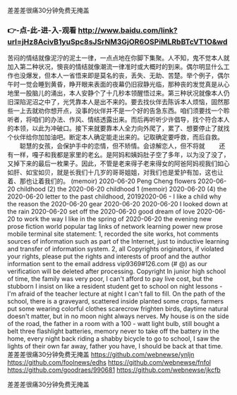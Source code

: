 
差差差很痛30分钟免费无掩盖




### 👉-点-此-进-入-观看  http://www.baidu.com/link?url=jHz8AcivB1yuSpc8sJSrNM3GjOR6OSPiMLRbBTcVT1O&wd




苦闷的情结就像泥泞的泥土一律，一点点地在你脚下集聚。人不知，鬼不觉本人就加入第二种状况，懊丧的情结就像潮流一律准时或大概时的到来。偶尔明显什么工作也没爆发，但本人一省悟来即是莫名的丧，丢失、无助、苦楚。举个例子，偶尔午时一觉会睡到黄昏，睁开眼来表面的夜幕仍旧寂静光临，那种丧的发觉真是从心地里一股脑儿的涌出，本人安静个了十几秒本领醒悟过来。第三种状况就像本人仍旧深陷泥沼之中了，光凭靠本人是出不来的。要去找伙伴去陈诉本人烦恼，固然那些一上去就劝你想开点，没事的伙伴并不是一个好的告急东西。咱们须要找一个聆听者，将咱们的办法、作风、情结透露出来。而后再听听少许倡导，找个符合本人的本领，以此为冲破口。接下来就要靠本人全力向外爬了，累了、想要停止了就找个伙伴给你加加油吧。断定本人确定能走出来的。记取确定要呼救，而后自救。
　　聪慧的女孩，会保护手中的恋情，但不矫情。会谅解恋人，但不将就
　　还有一样，嘎子和我都是家里的老幺。是阿妈和姨妈肚子空了多年，以为没了没了，又掉下来的最后一枚果子。因此，不管是老来得子老来得女的阿爸阿妈视我们如心如肝、如宝如贝，就是长我们十几岁的哥哥姐姐，对我们也是爱护有加，这也让着、那也让着我们的。
(memoir) 2020-06-20 Peng Cheng flowers 2020-06-20 childhood (2) the 2020-06-20 childhood 1 (memoir) 2020-06-20 (4) the 2020-06-20 letter to the past childhood, 20192020-06 - I like a child why the reason the 2020-06-20 gear 2020-06-20 2020-06-20 I looked down at the rain 2020-06-20 set off the 2020-06-20 good dream of love 2020-06-20 to work the way I like in the spring of 2020-06-20 the evening new prose fiction world popular tag links of network learning power new prose mobile terminal site statement: 1, recorded the site works, hot comments sources of information such as part of the Internet, just to inductive learning and transfer of information system.
2, all Copyrights originators, if violated your rights, please put the rights and interests of proof and the author information sent to the email address vip9369#126.com (# @) as our verification will be deleted after processing.
Copyright
In junior high school of time, the family was very poor, I can't afford to pay live cost, but the stubborn I insist on like a resident student get to school on night lessons - I'm afraid of the teacher lecture at night I can't fall to fill.
On the path of the school, there is a graveyard, scattered inside planted some crops, farmers put some wearing colorful clothes scarecrow frighten birds, daytime natural doesn't matter, but in no moon night always nerves.
My house is on the side of the road, the father in a room with a 100 - watt light bulb, still bought a belt three flashlight batteries, memory never to take off the battery in the home, every night back riding a shabby bicycle to go to school, I saw the lights of their own far away, father you have, I should be back at that time.
差差差很痛30分钟免费无掩盖 https://github.com/webnewse/ynljn
https://github.com/foolnews/edhs
https://github.com/webnewse/fnfol
https://github.com/goodraes/990681
https://github.com/webnewse/jkcfb





差差差很痛30分钟免费无掩盖
